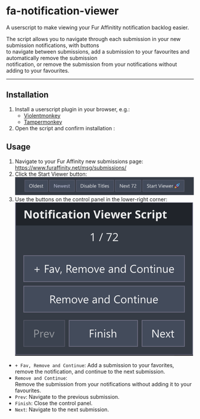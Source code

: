 
# fa-notification-viewer

A userscript to make viewing your Fur Affinitity notification backlog easier.

The script allows you to navigate through each submission in your new submission notifications, with buttons  
to navigate between submissions, add a submission to your favourites and automatically remove the submission   
notification, or remove the submission from your notifications without adding to your favourites.
  
---  

## Installation

1. Install a userscript plugin in your browser, e.g.:
   * [Violentmonkey](https://violentmonkey.github.io/)
   * [Tampermonkey](https://www.tampermonkey.net/)
2. Open the script and confirm installation : []()

## Usage
1. Navigate to your Fur Affinity new submissions page: https://www.furaffinity.net/msg/submissions/
2. Click the Start Viewer button:  
   ![Screenshot of the Start Viewer button added by the script.](./screenshots/start-viewer-button.png)
3. Use the buttons on the control panel in the lower-right corner:  
   ![Screenshot of the control panel added by the script.](./screenshots/control-panel.png)

* `+ Fav, Remove and Continue`:
  Add a submission to your favorites, remove the notification, and continue to the next submission.
* `Remove and Continue`:  
  Remove the submission from your notifications without adding it to your favourites.
* `Prev`:
  Navigate to the previous submission.
* `Finish`:
  Close the control panel.
* `Next`:
  Navigate to the next submission.
  
